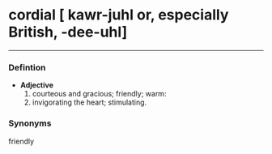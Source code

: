 # cordial [ kawr-juhl or, especially British, -dee-uhl] 
--- 
### Defintion
- **Adjective**
    1. courteous and gracious; friendly; warm:
    2. invigorating the heart; stimulating.
### Synonyms
friendly
